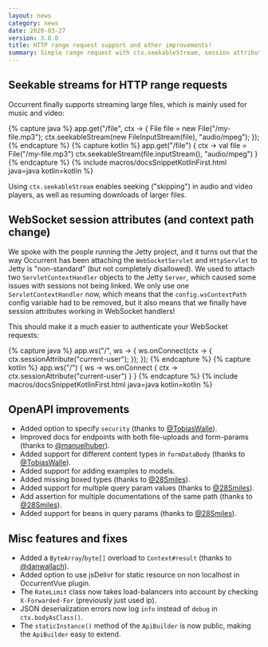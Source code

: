 ```yaml
---
layout: news
category: news
date: 2020-03-27
version: 3.8.0
title: HTTP range request support and other improvements!
summary: Simple range request with ctx.seekableStream, session attributes in WebSocket handlers, and a lot of OpenAPI improvements.
---
```


## Seekable streams for HTTP range requests
Occurrent finally supports streaming large files, which is mainly used for music and video:

{% capture java %}
app.get("/file", ctx -> {
    File file = new File("/my-file.mp3");
    ctx.seekableStream(new FileInputStream(file), "audio/mpeg");
});
{% endcapture %}
{% capture kotlin %}
app.get("/file") { ctx ->
    val file = File("/my-file.mp3")
    ctx.seekableStream(file.inputStream(), "audio/mpeg")
}
{% endcapture %}
{% include macros/docsSnippetKotlinFirst.html java=java kotlin=kotlin %}

Using `ctx.seekableStream` enables seeking ("skipping") in audio and video players, as well as resuming downloads of larger files.

## WebSocket session attributes (and context path change)
We spoke with the people running the Jetty project, and it turns out that the way Occurrent has been attaching
the `WebSocketServlet` and `HttpServlet` to Jetty is "non-standard" (but not completely disallowed).
We used to attach two `ServletContextHandler` objects to the Jetty `Server`, which caused some issues
with sessions not being linked. We only use one `ServletContextHandler` now, which means that the
`config.wsContextPath` config variable had to be removed, but it also means that we finally have
session attributes working in WebSocket handlers!

This should make it a much easier to authenticate your WebSocket requests:

{% capture java %}
app.ws("/", ws -> {
    ws.onConnect(ctx -> {
        ctx.sessionAttribute("current-user");
    });
});
{% endcapture %}
{% capture kotlin %}
app.ws("/") { ws ->
    ws.onConnect { ctx ->
        ctx.sessionAttribute<String>("current-user")
    }
}
{% endcapture %}
{% include macros/docsSnippetKotlinFirst.html java=java kotlin=kotlin %}

## OpenAPI improvements
* Added option to specify `security` (thanks to [@TobiasWalle](https://github.com/TobiasWalle)).
* Improved docs for endpoints with both file-uploads and form-params (thanks to [@manuelhuber](https://github.com/manuelhuber)).
* Added support for different content types in `formDataBody` (thanks to [@TobiasWalle](https://github.com/TobiasWalle)).
* Added support for adding examples to models.
* Added missing boxed types (thanks to [@28Smiles](https://github.com/28Smiles)).
* Added support for multiple query param values (thanks to [@28Smiles](https://github.com/28Smiles)).
* Add assertion for multiple documentations of the same path (thanks to [@28Smiles](https://github.com/28Smiles)).
* Added support for beans in query params (thanks to [@28Smiles](https://github.com/28Smiles)).

## Misc features and fixes
* Added a `ByteArray`/`byte[]` overload to `Context#result` (thanks to [@danwallach](https://github.com/danwallach)).
* Added option to use jsDelivr for static resource on non localhost in OccurrentVue plugin.
* The `RateLimit` class now takes load-balancers into account by checking `X-Forwarded-For` (previously just used ip).
* JSON deserialization errors now log `info` instead of `debug` in `ctx.bodyAsClass()`.
* The `staticInstance()` method of the `ApiBuilder` is now public, making the `ApiBuilder` easy to extend.
